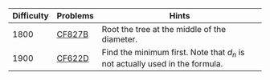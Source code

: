| Difficulty | Problems | Hints |
| -------- | -------- | -------- |
| 1800 | [CF827B](https://codeforces.com/problemset/problem/827/B) | Root the tree at the middle of the diameter. |
| 1900 | [CF622D](https://codeforces.com/problemset/problem/622/D) | Find the minimum first. Note that $d_n$ is not actually used in the formula. |